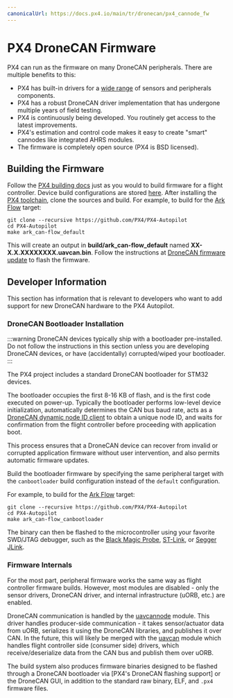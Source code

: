 ```yaml
---
canonicalUrl: https://docs.px4.io/main/tr/dronecan/px4_cannode_fw
---
```


# PX4 DroneCAN Firmware

PX4 can run as the firmware on many DroneCAN peripherals. There are multiple benefits to this:
* PX4 has built-in drivers for a [wide range](https://github.com/PX4/PX4-Autopilot/tree/release/1.14/src/drivers) of sensors and peripherals components.
* PX4 has a robust DroneCAN driver implementation that has undergone multiple years of field testing.
* PX4 is continuously being developed. You routinely get access to the latest improvements.
* PX4's estimation and control code makes it easy to create "smart" cannodes like integrated AHRS modules.
* The firmware is completely open source (PX4 is BSD licensed).

## Building the Firmware

Follow the [PX4 building docs](../dev_setup/building_px4.md) just as you would to build firmware for a flight controller. Device build configurations are stored [here](https://github.com/PX4/PX4-Autopilot/tree/release/1.14/boards). After installing the [PX4 toolchain](../dev_setup/dev_env.md), clone the sources and build. For example, to build for the [Ark Flow](ark_flow.md) target:

```
git clone --recursive https://github.com/PX4/PX4-Autopilot
cd PX4-Autopilot
make ark_can-flow_default
```

This will create an output in **build/ark_can-flow_default** named **XX-X.X.XXXXXXXX.uavcan.bin**. Follow the instructions at [DroneCAN firmware update](README.md#firmware-update) to flash the firmware.

## Developer Information

This section has information that is relevant to developers who want to add support for new DroneCAN hardware to the PX4 Autopilot.

### DroneCAN Bootloader Installation

:::warning
DroneCAN devices typically ship with a bootloader pre-installed.
Do not follow the instructions in this section unless you are developing DroneCAN devices,
or have (accidentally) corrupted/wiped your bootloader.
:::

The PX4 project includes a standard DroneCAN bootloader for STM32 devices.

The bootloader occupies the first 8-16 KB of flash, and is the first code executed on power-up. Typically the bootloader performs low-level device initialization, automatically determines the CAN bus baud rate, acts as a [DroneCAN dynamic node ID client](README.md#node-id-allocation) to obtain a unique node ID, and waits for confirmation from the flight controller before proceeding with application boot.

This process ensures that a DroneCAN device can recover from invalid or corrupted application firmware without user intervention, and also permits automatic firmware updates.

Build the bootloader firmware by specifying the same peripheral target with the `canbootloader` build configuration instead of the `default` configuration.

For example, to build for the [Ark Flow](ark_flow.md) target:

```
git clone --recursive https://github.com/PX4/PX4-Autopilot
cd PX4-Autopilot
make ark_can-flow_canbootloader
```

The binary can then be flashed to the microcontroller using your favorite SWD/JTAG debugger, such as the [Black Magic Probe](https://black-magic.org/index.html), [ST-Link](https://www.st.com/en/development-tools/st-link-v2.html), or [Segger JLink](https://www.segger.com/products/debug-probes/j-link/).


### Firmware Internals

For the most part, peripheral firmware works the same way as flight controller firmware builds. However, most modules are disabled - only the sensor drivers, DroneCAN driver, and internal infrastructure (uORB, etc.) are enabled.

DroneCAN communication is handled by the [uavcannode](https://github.com/PX4/PX4-Autopilot/tree/release/1.14/src/drivers/uavcannode) module. This driver handles producer-side communication - it takes sensor/actuator data from uORB, serializes it using the DroneCAN libraries, and publishes it over CAN. In the future, this will likely be merged with the [uavcan](https://github.com/PX4/PX4-Autopilot/tree/release/1.14/src/drivers/uavcan) module which handles flight controller side (consumer side) drivers, which receive/deserialize data from the CAN bus and publish them over uORB.

The build system also produces firmware binaries designed to be flashed through a DroneCAN bootloader via [PX4's DroneCAN flashing support] or the DroneCAN GUI, in addition to the standard raw binary, ELF, and `.px4` firmware files.
